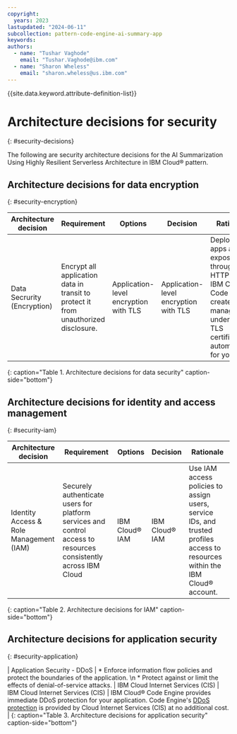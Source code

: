 ```yaml
---
copyright:
  years: 2023
lastupdated: "2024-06-11"
subcollection: pattern-code-engine-ai-summary-app
keywords:
authors:
  - name: "Tushar Vaghode"
    email: "Tushar.Vaghode@ibm.com"
  - name: "Sharon Wheless"
    email: "sharon.wheless@us.ibm.com"
---
```


{{site.data.keyword.attribute-definition-list}}

# Architecture decisions for security
{: #security-decisions}

The following are security architecture decisions for the AI Summarization Using Highly Resilient Serverless Architecture in IBM Cloud® pattern.

## Architecture decisions for data encryption
{: #security-encryption}

| **Architecture decision**      | **Requirement**           | **Options**          | **Decision**          | **Rationale**            |
|------------------------------|-----------------------------|----------------------|-----------------------|--------------------------|
| Data Secrurity (Encryption) | Encrypt all application data in transit to protect it from unauthorized disclosure. | Application-level encryption with TLS | Application-level encryption with TLS | Deployed apps are exposed through HTTPS and IBM Cloud® Code Engine creates and manages the underlying TLS certifications automatically for you. |
{: caption="Table 1. Architecture decisions for data security" caption-side="bottom"}

## Architecture decisions for identity and access management
{: #security-iam}

| **Architecture decision**      | **Requirement**           | **Options**          | **Decision**          | **Rationale**            |
|------------------------------|-----------------------------|----------------------|-----------------------|--------------------------|
| Identity Access & Role Management (IAM) | Securely authenticate users for platform services and control access to resources consistently across IBM Cloud | IBM Cloud® IAM | IBM Cloud® IAM | Use IAM access policies to assign users, service IDs, and trusted profiles access to resources within the IBM Cloud® account. |
{: caption="Table 2. Architecture decisions for IAM" caption-side="bottom"}

## Architecture decisions for application security
{: #security-application}

| Application Security - DDoS        | * Enforce information flow policies and protect the boundaries of the application. \n * Protect against or limit the effects of denial-of-service attacks. | IBM Cloud Internet Services (CIS) | IBM Cloud Internet Services (CIS) | IBM Cloud® Code Engine provides immediate DDoS protection for your application. Code Engine's [DDoS protection](https://cloud.ibm.com/docs/codeengine?topic=codeengine-limits#secure-ddos) is provided by Cloud Internet Services (CIS) at no additional cost. |
{: caption="Table 3. Architecture decisions for application security" caption-side="bottom"}
